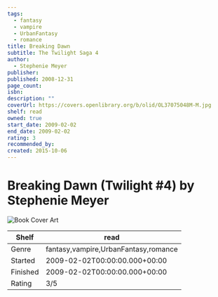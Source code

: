 ```yaml
---
tags:
  - fantasy
  - vampire
  - UrbanFantasy
  - romance
title: Breaking Dawn
subtitle: The Twilight Saga 4
author:
  - Stephenie Meyer
publisher: 
published: 2008-12-31
page_count: 
isbn: 
description: ""
coverUrl: https://covers.openlibrary.org/b/olid/OL37075048M-M.jpg
shelf: read
owned: true
start_date: 2009-02-02
end_date: 2009-02-02
rating: 3
recommended_by: 
created: 2015-10-06
---
```


# Breaking Dawn (Twilight #4) by Stephenie Meyer

![Book Cover Art](https://covers.openlibrary.org/b/olid/OL37075048M-M.jpg)

| Shelf | read |
| --- | --- |
| Genre | fantasy,vampire,UrbanFantasy,romance |
| Started | 2009-02-02T00:00:00.000+00:00 |
| Finished | 2009-02-02T00:00:00.000+00:00 |
| Rating | 3/5 |

